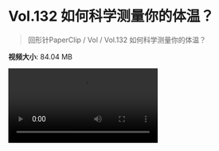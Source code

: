 # Vol.132 如何科学测量你的体温？

> 回形针PaperClip / Vol / Vol.132 如何科学测量你的体温？

**视频大小**: 84.04 MB

<div class="video"><video src="https://file.hsyhx.top/video/PaperClip/Vol/132.mp4" controls preload>🤔 您的浏览器不支持 video 标签</video></div>